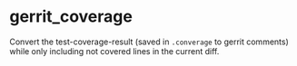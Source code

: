 gerrit_coverage
===============

Convert the test-coverage-result (saved in `.converage` to gerrit comments) while only
including not covered lines in the current diff.
